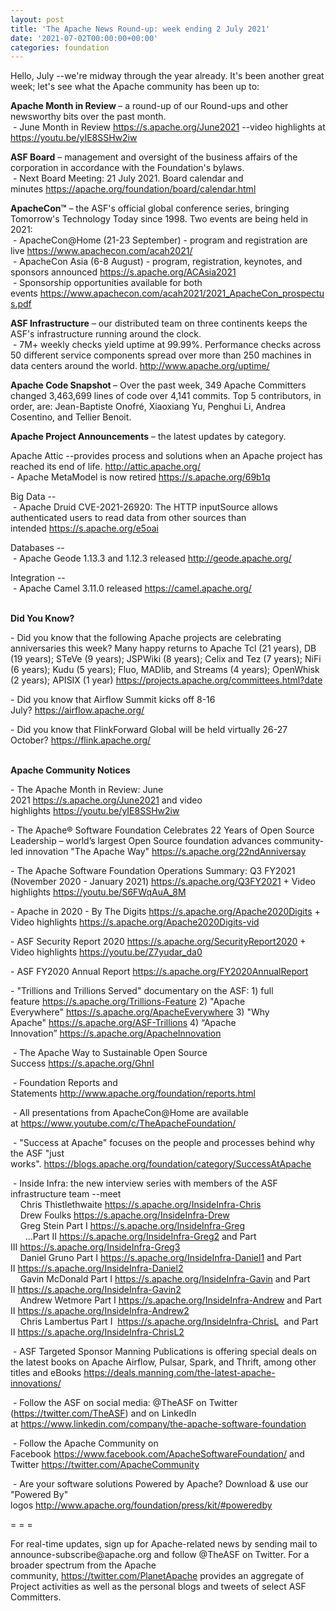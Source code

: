 ```yaml
---
layout: post
title: 'The Apache News Round-up: week ending 2 July 2021'
date: '2021-07-02T00:00:00+00:00'
categories: foundation
---
```

<p>Hello, July --we're midway through the year already. It's been another great week; let's see what the Apache community has been up to:</p><p></p><p></p><p></p><p><span style="font-weight: 700;">Apache Month in Review&nbsp;</span>– a round-up of our Round-ups and other newsworthy bits over the past month.<br>&nbsp;- June Month in Review <a href="https://s.apache.org/June2021" target="_blank">https://s.apache.org/June2021</a> --video highlights at <a href="https://youtu.be/yIE8SSHw2iw" target="_blank">https://youtu.be/yIE8SSHw2iw</a></p><p></p><p><span style="font-weight: 700;">ASF Board</span>&nbsp;– management and oversight of the business affairs of the corporation in accordance with the Foundation's bylaws.<br>&nbsp;- Next Board Meeting: 21 July 2021. Board calendar and minutes&nbsp;<a href="https://apache.org/foundation/board/calendar.html" target="_blank" style="background-color: rgb(255, 255, 255);">https://apache.org/foundation/board/calendar.html</a></p><p></p><p><span style="font-weight: 700;">ApacheCon™</span>&nbsp;– the ASF's official global conference series, bringing Tomorrow's Technology Today since 1998. Two events are being held in 2021:<br>&nbsp;- ApacheCon@Home (21-23 September) - program and registration are live&nbsp;<a href="https://www.apachecon.com/acah2021/" target="_blank">https://www.apachecon.com/acah2021/</a><br>&nbsp;- ApacheCon Asia (6-8 August) - program, registration, keynotes, and sponsors announced&nbsp;<a href="https://s.apache.org/ACAsia2021" target="_blank">https://s.apache.org/ACAsia2021</a><a href="https://s.apache.org/ACAsia2021" target="_blank" style="background-color: rgb(255, 255, 255);"></a><br>&nbsp;- Sponsorship opportunities available for both events&nbsp;<a href="https://www.apachecon.com/acah2021/2021_ApacheCon_prospectus.pdf" target="_blank">https://www.apachecon.com/acah2021/2021_ApacheCon_prospectus.pdf</a><br></p><p><span style="font-weight: 700;">ASF Infrastructure</span>&nbsp;– our distributed team on three continents keeps the ASF's infrastructure running around the clock.<br>&nbsp;- 7M+ weekly checks yield uptime at 99.99%. Performance checks across 50 different service components spread over more than 250 machines in data centers around the world.&nbsp;<a href="http://www.apache.org/uptime/" target="_blank">http://www.apache.org/uptime/</a><br></p><p><span style="font-weight: 700;">Apache Code Snapshot&nbsp;</span>– Over the past week, 349 Apache Committers changed 3,463,699 lines of code over 4,141 commits. Top 5 contributors, in order, are: Jean-Baptiste Onofré, Xiaoxiang Yu, Penghui Li, Andrea Cosentino, and Tellier Benoit.</p><p><span style="font-weight: 700;">Apache Project Announcements</span>&nbsp;– the latest updates by category.</p><p>Apache Attic --provides process and solutions when an Apache project has reached its end of life. <a href="http://attic.apache.org/" target="_blank">http://attic.apache.org/</a><br>- Apache MetaModel is now retired <a href="https://s.apache.org/69b1q" target="_blank">https://s.apache.org/69b1q</a></p><p>Big Data --<br>&nbsp;- Apache Druid CVE-2021-26920: The HTTP inputSource allows authenticated users to read data from other sources than intended&nbsp;<a href="https://s.apache.org/e5oai" target="_blank">https://s.apache.org/e5oai</a></p><p>Databases --<br>&nbsp;- Apache Geode 1.13.3 and 1.12.3 released <a href="http://geode.apache.org/" target="_blank">http://geode.apache.org/</a></p><p>Integration --<br>&nbsp;- Apache Camel 3.11.0 released&nbsp;<a href="https://camel.apache.org/" target="_blank">https://camel.apache.org/</a></p><p><span style="font-weight: 700;"><br>Did You Know?</span><br></p><p></p><p>- Did you know that the following Apache projects are celebrating anniversaries this week? Many happy returns to Apache Tcl (21 years), DB (19 years); STeVe (9 years); JSPWiki (8 years); Celix and Tez (7 years); NiFi (6 years); Kudu (5 years); Fluo, MADlib, and Streams (4 years); OpenWhisk (2 years); APISIX (1 year)&nbsp;<a href="https://projects.apache.org/committees.html?date" target="_blank">https://projects.apache.org/committees.html?date</a></p><p>- Did you know that Airflow Summit kicks off 8-16 July?&nbsp;<a href="https://airflow.apache.org/" target="_blank">https://airflow.apache.org/</a></p><p>- Did you know that FlinkForward Global will be held virtually 26-27 October?&nbsp;<a href="https://flink.apache.org/" target="_blank">https://flink.apache.org/</a></p><p><br><span style="font-weight: 700;">Apache Community Notices</span></p><p>- The Apache Month in Review: June 2021&nbsp;<a href="https://s.apache.org/June2021" target="_blank">https://s.apache.org/June2021</a>&nbsp;and video highlights&nbsp;<a href="https://youtu.be/yIE8SSHw2iw" target="_blank">https://youtu.be/yIE8SSHw2iw</a></p><p>- The&nbsp;<span class="il">Apache</span>® Software Foundation Celebrates 22 Years of Open Source Leadership – world’<span class="il">s</span>&nbsp;largest Open Source foundation advances community-led innovation "The<span class="il">&nbsp;Apache</span>&nbsp;Way"&nbsp;<a href="https://s.apache.org/22ndAnniversay" target="_blank">https://s.apache.org/22ndAnniversay</a></p><p>- The&nbsp;<span class="il">Apache</span>&nbsp;Software Foundation Operations Summary: Q3 FY2021 (November 2020 - January 2021)&nbsp;<a href="https://s.apache.org/Q3FY2021" target="_blank">https://s.apache.org/Q3FY2021</a>&nbsp;+ Video highlights&nbsp;<a href="https://youtu.be/S6FWqAuA_8M" target="_blank">https://youtu.be/S6FWqAuA_8M</a></p><p>- Apache in 2020 - By The Digits&nbsp;<font color="#337ab7"><a href="https://s.apache.org/Apache2020Digits" target="_blank">https://s.apache.org/Apache2020Digits</a>&nbsp;</font>+ Video highlights&nbsp;<a href="https://s.apache.org/Apache2020Digits-vid" target="_blank">https://s.apache.org/Apache2020Digits-vid</a></p><p>- ASF Security Report 2020&nbsp;<a href="https://s.apache.org/SecurityReport2020" target="_blank">https://s.apache.org/SecurityReport2020</a>&nbsp;+ Video highlights&nbsp;<a href="https://youtu.be/Z7yudar_da0" rel="noreferrer" target="_blank" data-saferedirecturl="https://www.google.com/url?q=https://youtu.be/Z7yudar_da0&amp;source=gmail&amp;ust=1614320952600000&amp;usg=AFQjCNGAfKh6FsJX7CJ5hQqcOInb2wpTdg">https://youtu.be/Z7yudar_da0</a></p><p>- ASF FY2020 Annual Report&nbsp;<a href="https://s.apache.org/FY2020AnnualReport" target="_blank">https://s.apache.org/FY2020AnnualReport</a><br></p><p>- "Trillions and Trillions Served" documentary on the ASF: 1) full feature&nbsp;<a href="https://s.apache.org/Trillions-Feature" target="_blank">https://s.apache.org/Trillions-Feature</a>&nbsp;2) "Apache Everywhere"&nbsp;<a href="https://s.apache.org/ApacheEverywhere" target="_blank">https://s.apache.org/ApacheEverywhere</a>&nbsp;3) "Why Apache"&nbsp;<a href="https://s.apache.org/ASF-Trillions" target="_blank">https://s.apache.org/ASF-Trillions</a>&nbsp;4)&nbsp;“Apache Innovation”&nbsp;<a href="https://s.apache.org/ApacheInnovation" target="_blank">https://s.apache.org/ApacheInnovation</a>&nbsp;</p><p>&nbsp;- The Apache Way to Sustainable Open Source Success&nbsp;<a href="https://s.apache.org/GhnI" target="_blank">https://s.apache.org/GhnI</a><br></p><p>&nbsp;- Foundation Reports and Statements&nbsp;<a href="http://www.apache.org/foundation/reports.html" target="_blank">http://www.apache.org/foundation/reports.html</a><br></p><p>&nbsp;- All presentations from ApacheCon@Home are available at&nbsp;<a href="https://www.youtube.com/c/TheApacheFoundation/" target="_blank">https://www.youtube.com/c/TheApacheFoundation/</a>&nbsp;</p><p>&nbsp;- "Success at Apache" focuses on the people and processes behind why the ASF "just works".&nbsp;<a href="https://blogs.apache.org/foundation/category/SuccessAtApache" target="_blank">https://blogs.apache.org/foundation/category/SuccessAtApache</a><br></p><div><p>&nbsp;- Inside Infra: the new interview series with members of the ASF infrastructure team --meet&nbsp;<br>&nbsp; &nbsp; Chris Thistlethwaite&nbsp;<a href="https://s.apache.org/InsideInfra-Chris" target="_blank">https://s.apache.org/InsideInfra-Chris</a><br>&nbsp; &nbsp; Drew Foulks&nbsp;<a href="https://s.apache.org/InsideInfra-Drew" rel="noreferrer" target="_blank" data-saferedirecturl="https://www.google.com/url?q=https://s.apache.org/InsideInfra-Drew&amp;source=gmail&amp;ust=1588339104628000&amp;usg=AFQjCNF9dVEn48pV7o9HBG14sP9uprU8Xw">https://s.apache.org/InsideInf<wbr>ra-Drew</a><br>&nbsp; &nbsp; Greg Stein Part I&nbsp;<a href="https://s.apache.org/InsideInfra-Greg" target="_blank">https://s.apache.org/InsideInfra-Greg</a><br>&nbsp; &nbsp; &nbsp; ...Part II&nbsp;<a href="https://s.apache.org/InsideInfra-Greg2" target="_blank">https://s.apache.org/InsideInfra-Greg2</a>&nbsp;and Part III&nbsp;<a href="https://s.apache.org/InsideInfra-Greg3" target="_blank">https://s.apache.org/InsideInfra-Greg3</a><br>&nbsp; &nbsp; Daniel Gruno Part I&nbsp;<a href="https://s.apache.org/InsideInfra-Daniel1" target="_blank">https://s.apache.org/InsideInfra-Daniel1</a>&nbsp;and Part II&nbsp;<a href="https://s.apache.org/InsideInfra-Daniel2" target="_blank">https://s.apache.org/InsideInfra-Daniel2</a><br>&nbsp;&nbsp;&nbsp; Gavin McDonald Part I&nbsp;<a href="https://s.apache.org/InsideInfra-Gavin" target="_blank">https://s.apache.org/InsideInfra-Gavin</a>&nbsp;and Part II&nbsp;<a href="https://s.apache.org/InsideInfra-Gavin2" target="_blank">https://s.apache.org/InsideInfra-Gavin2</a><br>&nbsp;&nbsp;&nbsp; Andrew Wetmore Part I&nbsp;<a href="https://s.apache.org/InsideInfra-Andrew" target="_blank">https://s.apache.org/InsideInfra-Andrew</a>&nbsp;and Part II&nbsp;<a href="https://s.apache.org/InsideInfra-Andrew2" target="_blank">https://s.apache.org/InsideInfra-Andrew2</a><br>&nbsp; &nbsp; Chris Lambertus Part I&nbsp;&nbsp;<a href="https://s.apache.org/InsideInfra-ChrisL" target="_blank">https://s.apache.org/InsideInfra-ChrisL</a>&nbsp; and Part II&nbsp;<a href="https://s.apache.org/InsideInfra-ChrisL2" target="_blank">https://s.apache.org/InsideInfra-ChrisL2</a></p></div><div><p>&nbsp;- ASF Targeted Sponsor Manning Publications is offering special deals on the latest books on Apache Airflow, Pulsar, Spark, and Thrift, among other titles and eBooks&nbsp;<a href="https://deals.manning.com/the-latest-apache-innovations/" target="_blank">https://deals.manning.com/the-latest-apache-innovations/</a></p><p>&nbsp;- Follow the ASF on social media: @TheASF on Twitter (<a href="https://twitter.com/TheASF">https://twitter.com/TheASF</a>) and on LinkedIn at&nbsp;<a href="https://www.linkedin.com/company/the-apache-software-foundation">https://www.linkedin.com/company/the-apache-software-foundation</a></p><p>&nbsp;- Follow the Apache Community on Facebook&nbsp;<a href="https://www.facebook.com/ApacheSoftwareFoundation/" target="_blank">https://www.facebook.com/ApacheSoftwareFoundation/</a>&nbsp;and Twitter&nbsp;<a href="https://twitter.com/ApacheCommunity">https://twitter.com/ApacheCommunity</a></p></div><div>&nbsp;- Are your software solutions Powered by Apache? Download &amp; use our "Powered By" logos&nbsp;<a href="http://www.apache.org/foundation/press/kit/#poweredby" target="_blank">http://www.apache.org/foundation/press/kit/#poweredby</a><br></div><p><span class="LrzXr"></span><span class="LrzXr"></span></p><div><p>= = =</p><p>For real-time updates, sign up for Apache-related news by sending mail to announce-subscribe@apache.org and follow @TheASF on Twitter. For a broader spectrum from the Apache community,&nbsp;<a href="https://twitter.com/PlanetApache">https://twitter.com/PlanetApache</a>&nbsp;provides an aggregate of Project activities as well as the personal blogs and tweets of select ASF Committers.</p></div>
